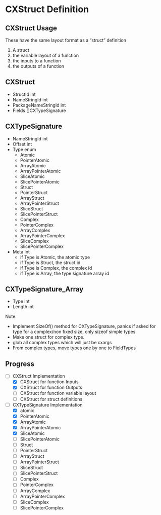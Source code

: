# CXStruct Definition

## CXStruct Usage
These have the same layout format as a “struct” definition
1. A struct
2. the variable layout of a function
3. the inputs to a function
4. the outputs of a function

## CXStruct
- StructId int
- NameStringId  int
- PackageNameStringId int
- Fields []CXTypeSignature

## CXTypeSignature
- NameStringId  int
- Offset int
- Type enum
    - Atomic
    - PointerAtomic
    - ArrayAtomic
    - ArrayPointerAtomic
    - SliceAtomic
    - SlicePointerAtomic
    - Struct
    - PointerStruct
    - ArrayStruct
    - ArrayPointerStruct
    - SliceStruct
    - SlicePointerStruct
    - Complex
    - PointerComplex
    - ArrayComplex
    - ArrayPointerComplex
    - SliceComplex
    - SlicePointerComplex
- Meta int
    - if Type is Atomic, the atomic type
    - if Type is Struct, the struct id
    - if Type is Complex, the complex id
    - if Type is Array, the type signature array id

## CXTypeSignature_Array
- Type int
- Length int
    
Note:
- Implement SizeOf() method for CXTypeSignature, panics if asked for type for a complex/non fixed size, only sizeof simple types
- Make one struct for complex type.
- glob all complex types which will just be cxargs
- From complex types, move types one by one to FieldTypes

## Progress
- [ ] CXStruct Implementation
    - [x] CXStruct for function Inputs
    - [x] CXStruct for function Outputs
    - [ ] CXStruct for function variable layout
    - [ ] CXStruct for struct definitions
- [ ] CXTypeSignature Implementation
    - [x] atomic
    - [x] PointerAtomic
    - [x] ArrayAtomic
    - [x] ArrayPointerAtomic
    - [x] SliceAtomic
    - [ ] SlicePointerAtomic
    - [ ] Struct
    - [ ] PointerStruct
    - [ ] ArrayStruct
    - [ ] ArrayPointerStruct
    - [ ] SliceStruct
    - [ ] SlicePointerStruct
    - [ ] Complex
    - [ ] PointerComplex
    - [ ] ArrayComplex
    - [ ] ArrayPointerComplex
    - [ ] SliceComplex
    - [ ] SlicePointerComplex